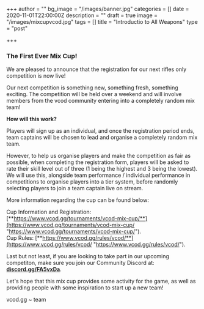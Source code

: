+++
author = ""
bg_image = "/images/banner.jpg"
categories = []
date = 2020-11-01T22:00:00Z
description = ""
draft = true
image = "/images/mixcupvcod.jpg"
tags = []
title = "Introductio to All Weapons"
type = "post"

+++
### **The First Ever Mix Cup!**

We are pleased to announce that the registration for our next rifles only competition is now live!

Our next competition is something new, something fresh, something exciting. The competition will be held over a weekend and will involve members from the vcod community entering into a completely random mix team!

**How will this work?**

Players will sign up as an individual, and once the registration period ends, team captains will be chosen to lead and organise a completely random mix team.

However, to help us organise players and make the competition as fair as possible, when completing the registration form, players will be asked to rate their skill level out of three (1 being the highest and 3 being the lowest). We will use this, alongside team performance / individual performance in competitions to organise players into a tier system, before randomly selecting players to join a team captain live on stream.

More information regarding the cup can be found below:

Cup Information and Registration: [**https://www.vcod.gg/tournaments/vcod-mix-cup/**](https://www.vcod.gg/tournaments/vcod-mix-cup/ "https://www.vcod.gg/tournaments/vcod-mix-cup/").  
Cup Rules: [**https://www.vcod.gg/rules/vcod/**](https://www.vcod.gg/rules/vcod/ "https://www.vcod.gg/rules/vcod/").

Last but not least, if you are looking to take part in our upcoming competiton, make sure you join our Community Discord at: [**discord.gg/FA5vxDa**](https://discord.gg/FA5vxDa. "https://discord.gg/FA5vxDa.").

Let's hope that this mix cup provides some activity for the game, as well as providing people with some inspiration to start up a new team!

vcod.gg \~ team